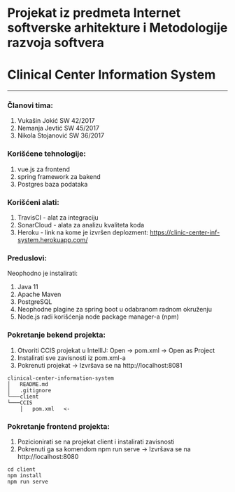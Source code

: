 # Projekat iz predmeta Internet softverske arhitekture i Metodologije razvoja softvera
# Clinical Center Information System
------------
### Članovi tima:
1. Vukašin Jokić SW 42/2017
2. Nemanja Jevtić SW 45/2017
3. Nikola Stojanović SW 36/2017

### Korišćene tehnologije:
1. vue.js za frontend
2. spring framework za bakend
3. Postgres baza podataka

### Korišćeni alati:
1. TravisCI - alat za integraciju
2. SonarCloud - alata za analizu kvaliteta koda
3. Heroku - link na kome je izvršen deplozment: https://clinic-center-inf-system.herokuapp.com/

### Preduslovi:
Neophodno je instalirati:
1. Java 11
2. Apache Maven
3. PostgreSQL
4. Neophodne plagine za spring boot u odabranom radnom okruženju
5. Node.js radi korišćenja node package manager-a (npm)

### Pokretanje bekend projekta:
1. Otvoriti CCIS projekat u IntellIJ: Open -> pom.xml -> Open as Project
2. Instalirati sve zavisnosti iz pom.xml-a
3. Pokrenuti projekat -> Izvršava se na http://localhost:8081
```
clinical-center-information-system
│   README.md
│   .gitignore
└───client
└───CCIS
    │   pom.xml   <-
```

### Pokretanje frontend projekta:
1. Pozicionirati se na projekat client i instalirati zavisnosti
2. Pokrenuti ga sa komendom npm run serve -> Izvršava se na http://localhost:8080
```
cd client
npm install
npm run serve
```
